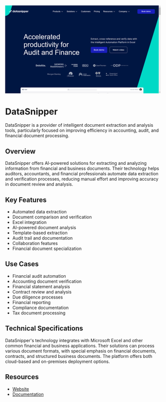 ![DataSnipper](assets\datasnipper.png)

# DataSnipper

DataSnipper is a provider of intelligent document extraction and analysis tools, particularly focused on improving efficiency in accounting, audit, and financial document processing.

## Overview

DataSnipper offers AI-powered solutions for extracting and analyzing information from financial and business documents. Their technology helps auditors, accountants, and financial professionals automate data extraction and verification processes, reducing manual effort and improving accuracy in document review and analysis.

## Key Features

- Automated data extraction
- Document comparison and verification
- Excel integration
- AI-powered document analysis
- Template-based extraction
- Audit trail and documentation
- Collaboration features
- Financial document specialization

## Use Cases

- Financial audit automation
- Accounting document verification
- Financial statement analysis
- Contract review and analysis
- Due diligence processes
- Financial reporting
- Compliance documentation
- Tax document processing

## Technical Specifications

DataSnipper's technology integrates with Microsoft Excel and other common financial and business applications. Their solutions can process various document formats, with special emphasis on financial documents, contracts, and structured business documents. The platform offers both cloud-based and on-premises deployment options.

## Resources

- [Website](https://www.datasnipper.com)
- [Documentation](https://www.datasnipper.com/resources)
